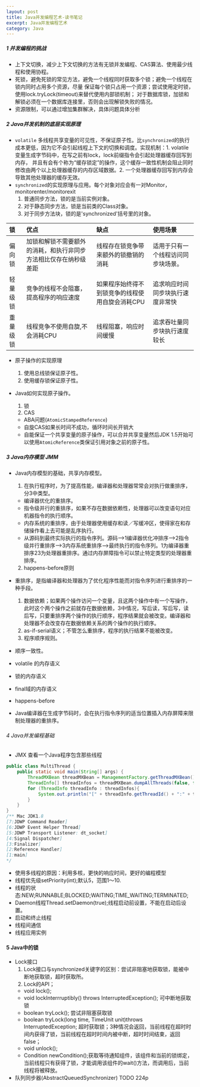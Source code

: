 ```yaml
---
layout: post
title: Java并发编程艺术-读书笔记
excerpt: Java并发编程艺术
category: Java
---
```


##### 1 并发编程的挑战

- 上下文切换，减少上下文切换的方法有无锁并发编程、CAS算法、使用最少线程和使用协程。
- 死锁，避免死锁的常见方法，避免一个线程同时获取多个锁；避免一个线程在锁内同时占用多个资源，尽量
  保证每个锁只占用一个资源；尝试使用定时锁，使用lock.tryLock(timeout)来替代使用内部锁机制；
  对于数据库锁，加锁和解锁必须在一个数据库连接里，否则会出现解锁失败的情况。
- 资源限制，可以通过增加集群解决，具体问题具体分析

##### 2 Java并发机制的底层实现原理

- `volatile` 多线程共享变量的可见性，不保证原子性。比`synchronized`的执行成本更低，因为它不会引起线程上下文的切换和调度。实现机制：1. volatile变量生成字节码中，在写之前有lock，lock前缀指令会引起处理器缓存回写到内存，
并且有会有个称为“缓存锁定”的操作，这个缓存一致性机制会阻止同时修改由两个以上处理器缓存的内存区域数据。2. 一个处理器缓存回写到内存会导致其他处理器的缓存无效。
- `synchronized`的实现原理与应用。每个对象对应会有一对Monitor，monitorenter/monitorexit
  1. 普通同步方法，锁的是当前实例对象。
  2. 对于静态同步方法，锁是当前类的Class对象。
  3. 对于同步方法块，锁的是'synchronized'括号里的对象。

锁 | 优点| 缺点| 使用场景 |
:--|:---|:----|:--------|
偏向锁|加锁和解锁不需要额外的消耗，和执行非同步方法相比仅存在纳秒级差距|线程存在锁竞争带来额外的锁撤销的消耗|适用于只有一个线程访问同步块场景。|
轻量级锁| 竞争的线程不会阻塞，提高程序的响应速度|如果程序始终得不到锁竞争的线程使用自旋会消耗CPU|追求响应时间同步块执行速度非常快|
重量级锁|线程竞争不使用自旋,不会消耗CPU|线程阻塞，响应时间缓慢|追求吞吐量同步块执行速度较长|

- 原子操作的实现原理
  1. 使用总线锁保证原子性。
  2. 使用缓存锁保证原子性。

- Java如何实现原子操作。
  1. 锁
  2. CAS
    - ABA问题(`AtomicStampedReference`)
    - 自旋CAS如果长时间不成功，循环时间长开销大
    - 自能保证一个共享变量的原子操作，可以合并共享变量然后JDK 1.5开始可以使用`AtomicReference`类保证引用对象之前的原子性。


##### 3 Java内存模型 JMM

- Java内存模型的基础，共享内存模型。
  1. 在执行程序时，为了提高性能，编译器和处理器常常会对执行做重排序，分3中类型。
    - 编译器优化的重排序。
    - 指令级并行的重排序，如果不存在数据依赖性，处理器可以改变语句对应机器指令的执行顺序。
    - 内存系统的重排序，由于处理器使用缓存和读／写缓冲区，使得家在和存储操作看上去可能是乱序执行。
    - 从源码到最终实际执行的指令序列。源码-->1编译器优化冲排序-->2指令级并行重排序-->3内存系统重排序-->最终执行的指令序列。1为编译器重排序23为处理器重排序。通过内存屏障指令可以禁止特定类型的处理器重排序。
  2. happens-before原则

- 重排序，是指编译器和处理器为了优化程序性能而对指令序列进行重排序的一种手段。
  1. 数据依赖；如果两个操作访问一个变量，且这两个操作中有一个写操作，此时这个两个操作之前就存在数据依赖，3中情况，写后读，写后写，读后写，只要重排序两个操作的执行顺序，程序结果就会被改变。编译器和处理器不会改变存在数据依赖关系的两个操作的执行顺序。
  2. as-if-serial语义；不管怎么重排序，程序的执行结果不能被改变。
  3. 程序顺序规则。

- 顺序一致性。

- volatile 的内存语义

- 锁的内存语义

- final域的内存语义

- happens-before

- Java编译器在生成字节码时，会在执行指令序列的适当位置插入内存屏障来限制处理器的重排序。

###### 4 Java并发编程基础

- JMX 查看一个Java程序包含那些线程

```java
public class MultiThread {
    public static void main(String[] args) {
        ThreadMXBean threadMXBean = ManagementFactory.getThreadMXBean();
        ThreadInfo[] threadInfos = threadMXBean.dumpAllThreads(false, false);
        for (ThreadInfo threadInfo : threadInfos){
            System.out.println("[" + threadInfo.getThreadId() + ":" + threadInfo.getThreadName() + "]");
        }
    }
}
/** Mac JDK1.8
[7:JDWP Command Reader]
[6:JDWP Event Helper Thread]
[5:JDWP Transport Listener: dt_socket]
[4:Signal Dispatcher]
[3:Finalizer]
[2:Reference Handler]
[1:main]
*/
```

- 使用多线程的原因：利用多核，更快的响应时间，更好的编程模型
- 线程优先级setPriority(int);默认5，范围1～10.
- 线程的状态:NEW;RUNNABLE;BLOCKED;WAITING;TIME_WAITING;TERMINATED;
- Daemon线程Thread.setDaemon(true);线程启动前设置，不能在启动后设置。
- 启动和终止线程
- 线程间通信
- 线程应用实例

#### 5 Java中的锁

- Lock接口
  1. Lock接口与synchronized关键字的区别：尝试非阻塞地获取锁，能被中断地获取锁，超时获取所。
  2. Lock的API；
    -  void lock();
    - void lockInterrruptibly() throws InterruptedException(); 可中断地获取锁
    - boolean tryLock(); 尝试非阻塞获取锁
    - boolean tryLock(long time, TimeUnit unit)throws InterruptedException; 超时获取锁；3种情况会返回，当前线程在超时时间内获得了锁，当前线程在超时时间内被中断，超时时间结束，返回false；
    - void unlock();
    - Condition newCondition();获取等待通知组件，该组件和当前的锁绑定，当前线程只有获得了锁，才能调用该组件的wait()方法，而调用后，当前线程将被释放。
- 队列同步器(AbstractQueuedSynchronizer)
TODO 224p    
